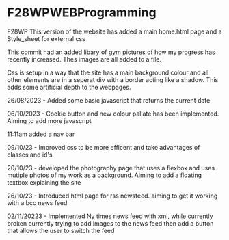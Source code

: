 # F28WPWEBProgramming

F28WP
This version of the website has added a main home.html page and a Style_sheet for external css

This commit had an added libary of gym pictures of how my progress has recently increased. Thes images are all added to a file.

Css is setup in a way that the site has a main background colour and all other elements are in a seperat div with a border acting like a shadow. This adds some artificial depth to the webpages.

26/08/2023 - Added some basic javascript that returns the current date

06/10/2023 - Cookie button and new colour pallate has been implemented. Aiming to add more javascript

11:11am added a nav bar

09/10/23 - Improved css to be more efficent and take advantages of classes and id's

20/10/23 - developed the photography page that uses a flexbox and uses mutiple photos of my work as a background. Aiming to add a floating textbox explaining the site

26/10/23 - Introduced html page for rss newsfeed. aiming to get it working with a bcc news feed

02/11/20223 - Implemented Ny times news feed with xml, while currently broken currently trying to add images to the news feed then add a button that allows the user to switch the feed
